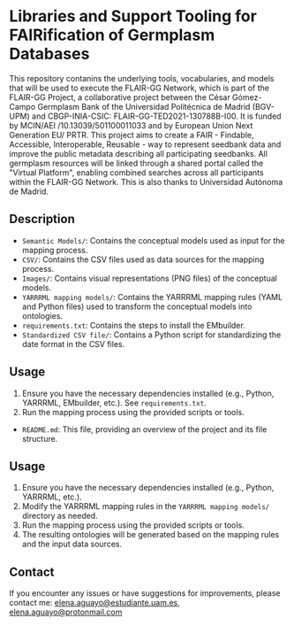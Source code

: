 # Libraries and Support Tooling for FAIRification of Germplasm Databases
This repository contanins the underlying tools, vocabularies, and models that will be used to execute the FLAIR-GG Network, which is part of the FLAIR-GG Project, a collaborative project between the César Gómez-Campo Germplasm Bank of the Universidad Politécnica de Madrid (BGV-UPM) and CBGP-INIA-CSIC: FLAIR-GG-TED2021-130788B-I00. It is funded by MCIN/AEI /10.13039/501100011033 and by European Union Next Generation EU/ PRTR. This project aims to create a FAIR - Findable, Accessible, Interoperable, Reusable - way to represent seedbank data and improve the public metadata describing all participating seedbanks. All germplasm resources will be linked through a shared portal called the "Virtual Platform", enabling combined searches across all participants within the FLAIR-GG Network. This is also thanks to Universidad Autónoma de Madrid.

## Description

- `Semantic Models/`: Contains the conceptual models used as input for the mapping process.
- `CSV/`: Contains the CSV files used as data sources for the mapping process.
- `Images/`: Contains visual representations (PNG files) of the conceptual models.
- `YARRRML mapping models/`: Contains the YARRRML mapping rules (YAML and Python files) used to transform the conceptual models into ontologies.
- `requirements.txt`: Contains the steps to install the EMbuilder.
- `Standardized CSV file/`: Contains a Python script for standardizing the date format in the CSV files.

## Usage

1. Ensure you have the necessary dependencies installed (e.g., Python, YARRRML, EMbuilder, etc.). See `requirements.txt`.
2. Run the mapping process using the provided scripts or tools.


- `README.md`: This file, providing an overview of the project and its file structure.

## Usage

1. Ensure you have the necessary dependencies installed (e.g., Python, YARRRML, etc.).
2. Modify the YARRRML mapping rules in the `YARRRML mapping models/` directory as needed.
3. Run the mapping process using the provided scripts or tools.
4. The resulting ontologies will be generated based on the mapping rules and the input data sources.

## Contact
If you encounter any issues or have suggestions for improvements, please contact me: elena.aguayo@estudiante.uam.es, elena.aguayo@protonmail.com
